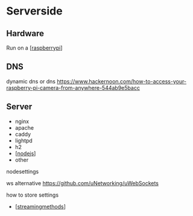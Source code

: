 # Serverside

## Hardware

Run on a [[raspberrypi]]

## DNS

dynamic dns or dns
https://www.hackernoon.com/how-to-access-your-raspberry-pi-camera-from-anywhere-544ab9e5bacc

## Server
- nginx
- apache
- caddy
- lightpd
- h2
- [[nodejs]]
- other

nodesettings

ws alternative 
https://github.com/uNetworking/uWebSockets

how to store settings


- [[streamingmethods]]

[//begin]: # "Autogenerated link references for markdown compatibility"
[raspberrypi]: raspberrypi "Raspberry Pi"
[nodejs]: nodejs "Nodejs"
[streamingmethods]: ..\..\Pirate-Spyglass\streamingmethods "Streaming Methods"
[//end]: # "Autogenerated link references"